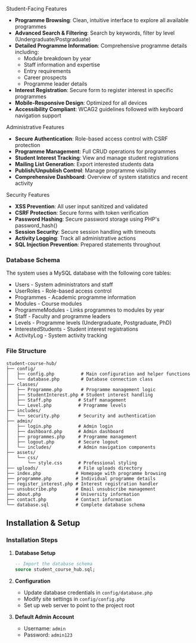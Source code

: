 
Student-Facing Features
- **Programme Browsing**: Clean, intuitive interface to explore all available programmes
- **Advanced Search & Filtering**: Search by keywords, filter by level (Undergraduate/Postgraduate)
- **Detailed Programme Information**: Comprehensive programme details including:
  - Module breakdown by year
  - Staff information and expertise
  - Entry requirements
  - Career prospects
  - Programme leader details
- **Interest Registration**: Secure form to register interest in specific programmes
- **Mobile-Responsive Design**: Optimized for all devices
- **Accessibility Compliant**: WCAG2 guidelines followed with keyboard navigation support

Administrative Features
- **Secure Authentication**: Role-based access control with CSRF protection
- **Programme Management**: Full CRUD operations for programmes
- **Student Interest Tracking**: View and manage student registrations
- **Mailing List Generation**: Export interested students data
- **Publish/Unpublish Control**: Manage programme visibility
- **Comprehensive Dashboard**: Overview of system statistics and recent activity

Security Features
- **XSS Prevention**: All user input sanitized and validated
- **CSRF Protection**: Secure forms with token verification
- **Password Hashing**: Secure password storage using PHP's password_hash()
- **Session Security**: Secure session handling with timeouts
- **Activity Logging**: Track all administrative actions
- **SQL Injection Prevention**: Prepared statements throughout



### Database Schema
The system uses a MySQL database with the following core tables:
- Users - System administrators and staff
- UserRoles - Role-based access control
- Programmes - Academic programme information
- Modules - Course modules
- ProgrammeModules - Links programmes to modules by year
- Staff - Faculty and programme leaders
- Levels - Programme levels (Undergraduate, Postgraduate, PhD)
- InterestedStudents - Student interest registrations
- ActivityLog - System activity tracking

### File Structure
```
student-course-hub/
├── config/
│   ├── config.php          # Main configuration and helper functions
│   └── database.php        # Database connection class
├── classes/
│   ├── Programme.php       # Programme management logic
│   ├── StudentInterest.php # Student interest handling
│   ├── Staff.php          # Staff management
│   └── Level.php          # Programme levels
├── includes/
│   └── security.php       # Security and authentication
├── admin/
│   ├── login.php          # Admin login
│   ├── dashboard.php      # Admin dashboard
│   ├── programmes.php     # Programme management
│   ├── logout.php         # Secure logout
│   └── includes/          # Admin navigation components
├── assets/
│   └── css/
│       └── style.css      # Professional styling
├── uploads/               # File uploads directory
├── index.php             # Homepage with programme browsing
├── programme.php         # Individual programme details
├── register_interest.php # Interest registration handler
├── unsubscribe.php       # Email unsubscribe management
├── about.php             # University information
├── contact.php           # Contact information
└── database.sql          # Complete database schema
```

## Installation & Setup



### Installation Steps

1. **Database Setup**
   ```sql
   -- Import the database schema
   source student_course_hub.sql;
   ```

2. **Configuration**
   - Update database credentials in `config/database.php`
   - Modify site settings in `config/config.php`
   - Set up web server to point to the project root



3. **Default Admin Account**
   - Username: `admin`
   - Password: `admin123`
  


